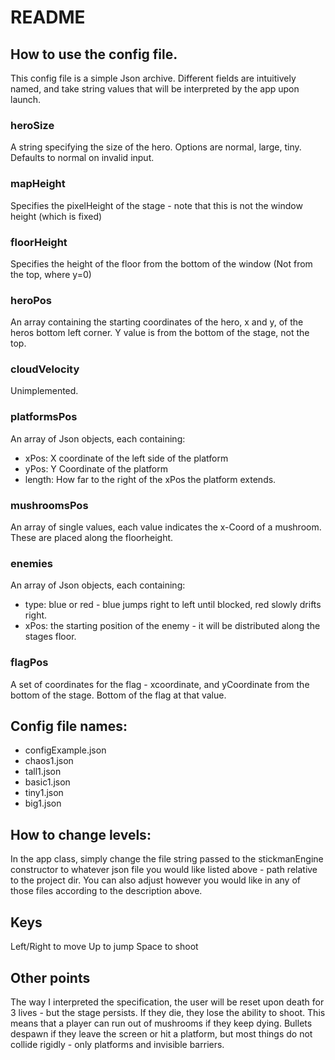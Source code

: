 # README

## How to use the config file.
This config file is a simple Json archive.
Different fields are intuitively named, and take string values that will be interpreted by the app upon launch.

### heroSize
A string specifying the size of the hero. Options are normal, large, tiny. Defaults to normal on invalid input.

### mapHeight
Specifies the pixelHeight of the stage - note that this is not the window height (which is fixed)

### floorHeight
Specifies the height of the floor from the bottom of the window (Not from the top, where y=0)

### heroPos
An array containing the starting coordinates of the hero, x and y, of the heros bottom left corner. Y value is from the 
bottom of the stage, not the top.

### cloudVelocity
Unimplemented.

### platformsPos
An array of Json objects, each containing:
- xPos: X coordinate of the left side of the platform
- yPos: Y Coordinate of the platform
- length: How far to the right of the xPos the platform extends.

### mushroomsPos
An array of single values, each value indicates the x-Coord of a mushroom. These are placed along the floorheight.

### enemies
An array of Json objects, each containing:
- type: blue or red - blue jumps right to left until blocked, red slowly drifts right.
- xPos: the starting position of the enemy - it will be distributed along the stages floor.


### flagPos
A set of coordinates for the flag - xcoordinate, and yCoordinate from the bottom of the stage. Bottom of the flag at that value.


## Config file names:
- configExample.json
- chaos1.json
- tall1.json
- basic1.json
- tiny1.json
- big1.json


## How to change levels:
In the app class, simply change the file string passed to the stickmanEngine constructor to 
whatever json file you would like listed above - path relative to the project dir.
You can also adjust however you would like in any of those files according to the description above.

## Keys
Left/Right to move
Up to jump
Space to shoot


## Other points
The way I interpreted the specification, the user will be reset upon death for 3 lives - but the stage persists.
If they die, they lose the ability to shoot. This means that a player can run out of mushrooms if they keep dying.
Bullets despawn if they leave the screen or hit a platform, but most things do not collide rigidly - only platforms and
invisible barriers. 